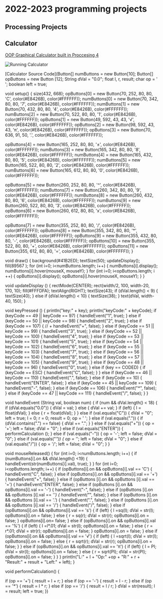 # 2022-2023 programming projects

## Processing Projects

## Calculator


[OOP Graphical Calculator built in Proccesing 4](<img width="419" alt="calc" src="https://user-images.githubusercontent.com/111658930/221924176-3c6242e3-7917-4ac9-8437-1b6f5b010db8.png">)

![Running Calculator]()

[Calculator Source Code](Button[] numButtons = new Button[10];
Button[] opButtons = new Button [12];
String dVal = "0.0";
float l, r, result;
char op = ' ';
boolean left = true;

void setup() {
  size(432, 668);
  opButtons[0] = new Button(70, 252, 80, 80, 'C', color(#E8426B), color(#FFFFFF));
  numButtons[0] = new Button(70, 342, 80, 80, '7', color(#E8426B), color(#FFFFFF));
  numButtons[1] = new Button(70, 432, 80, 80, '4', color(#E8426B), color(#FFFFFF));
  numButtons[2] = new Button(70, 522, 80, 80, '1', color(#E8426B), color(#FFFFFF));
  opButtons[1] = new Button(49, 592, 43, 43, '√', color(#E8426B), color(#FFFFFF));
  opButtons[2] = new Button(98, 592, 43, 43, 'π', color(#E8426B), color(#FFFFFF));
  opButtons[3] = new Button(70, 636, 91, 50, '.', color(#E8426B), color(#FFFFFF));

  opButtons[4] = new Button(165, 252, 80, 80, '±', color(#E8426B), color(#FFFFFF));
  numButtons[3] = new Button(165, 342, 80, 80, '8', color(#E8426B), color(#FFFFFF));
  numButtons[4] = new Button(165, 432, 80, 80, '5', color(#E8426B), color(#FFFFFF));
  numButtons[5] = new Button(165, 522, 80, 80, '2', color(#E8426B), color(#FFFFFF));
  numButtons[6] = new Button(165, 612, 80, 80, '0', color(#E8426B), color(#FFFFFF));

  opButtons[5] = new Button(260, 252, 80, 80, '^', color(#E8426B), color(#FFFFFF));
  numButtons[7] = new Button(260, 342, 80, 80, '9', color(#E8426B), color(#FFFFFF));
  numButtons[8] = new Button(260, 432, 80, 80, '6', color(#E8426B), color(#FFFFFF));
  numButtons[9] = new Button(260, 522, 80, 80, '3', color(#E8426B), color(#FFFFFF));
  opButtons[6] = new Button(260, 612, 80, 80, 'x', color(#E8426B), color(#FFFFFF));

  opButtons[7] = new Button(355, 252, 80, 80, '/', color(#E8426B), color(#FFFFFF));
  opButtons[8] = new Button(355, 342, 80, 80, '*', color(#E8426B), color(#FFFFFF));
  opButtons[9] = new Button(355, 432, 80, 80, '-', color(#E8426B), color(#FFFFFF));
  opButtons[10] = new Button(355, 522, 80, 80, '+', color(#E8426B), color(#FFFFFF));
  opButtons[11] = new Button(355, 612, 80, 80, '=', color(#E8426B), color(#FFFFFF));
}


void draw() {
  background(#41B2ED);
  textSize(50);
  updateDisplay();
  fill(89567  );
  for (int i=0; i<numButtons.length; i++) {
    numButtons[i].display();
    numButtons[i].hover(mouseX, mouseY);
  }
  for (int i=0; i<opButtons.length; i ++) {
    opButtons[i].display();
    opButtons[i].hover(mouseX, mouseY);
  }
}

void updateDisplay () {
  rectMode(CENTER);
  rect(width/2, 100, width-20, 170, 10);
  fill(#FFFDFA);
  textAlign(RIGHT);
  textSize(43);
  if (dVal.length() < 9) {
    textSize(40);
  } else if (dVal.length() < 10) {
    textSize(38);
  }
  text(dVal, width-40, 150);
}

void keyPressed () {
  println("key:" + key);
  println("keyCode:" + keyCode);
  if (keyCode == 49 || keyCode == 97) {
    handleEvent("1", true);
  } else if (keyCode == 50 || keyCode == 98) {
    handleEvent("2", true);
  } else if (keyCode == 107) { // +
    handleEvent("+", false);
  } else if (keyCode == 51 || keyCode == 99) {
    handleEvent("3", true);
  } else if (keyCode == 52 || keyCode == 100) {
    handleEvent("4", true);
  } else if (keyCode == 53 || keyCode == 101) {
    handleEvent("5", true);
  } else if (keyCode == 54 || keyCode == 102) {
    handleEvent("6", true);
  } else if (keyCode == 55 || keyCode == 103) {
    handleEvent("7", true);
  } else if (keyCode == 56 || keyCode == 104) {
    handleEvent("8", true);
  } else if (keyCode == 57 || keyCode == 105) {
    handleEvent("9", true);
  } else if (keyCode == 48 || keyCode == 96) {
    handleEvent("0", true);
  } else if (key == CODED) {
    if (keyCode == ESC) {
      handleEvent("C", false);
    }
  } else if (keyCode == 46 || keyCode == 110) {
    handleEvent(".", false);
  } else if (keyCode == 10) {
    handleEvent("ENTER", false);
  } else if (keyCode == 45 || keyCode == 109) {
    handleEvent("-", false);
  } else if (keyCode == 106) {
    handleEvent("*", false);
  } else if (keyCode == 47 || keyCode == 111) {
    handleEvent("/", false);
  }
}


void handleEvent (String val, boolean num) {
  if (num && dVal.length() < 18) {
    if (dVal.equals("0.0")) {
      dVal = val;
    } else {
      dVal += val;
    }
    if (left) {
      l = float(dVal);
    } else {
      r = float(dVal);
    }
  } else if (val.equals("C")) {
    dVal = "0";
    left = true;
    l = 0;
    r = 0;
    result = 0;
    op = ' ';
  } else if (val.equals(".")) {
    if (dVal.contains(".") == false) {
      dVal += ".";
    }
  } else if (val.equals("+")) {
    op = '+';
    left = false;
    dVal = "0";
  } else if (val.equals("ENTER")) {
    performCalculation ();
  } else if (val.equals("-")) {
    op = '-';
    left = false;
    dVal = "0";
  } else if (val.equals("*")) {
    op = '*';
    left = false;
    dVal = "0";
  } else if (val.equals("/")) {
    op = '/';
    left = false;
    dVal = "0";
  }
}


void mouseReleased() {
  for (int i=0; i<numButtons.length; i++) {
    if (numButtons[i].on && dVal.length() <19) {
      handleEvent(str(numButtons[i].val), true);
    }
  }
  for (int i=0; i<opButtons.length; i++) {
    if (opButtons[i].on && opButtons[i].val == 'C') {
      handleEvent("C", false);
    } else if (opButtons[i].on && opButtons[i].val == '+') {
      handleEvent("+", false);
    } else if (opButtons [i].on && opButtons [i].val == '=') {
      handleEvent("ENTER", false);
    } else if (opButtons [i].on && opButtons[i].val == '-') {
      handleEvent("-", false);
    } else if (opButtons [i].on && opButtons [i].val == '*') {
      handleEvent("*", false);
    } else if (opButtons [i].on && opButtons [i].val == '.') {
      handleEvent(".", false);
    } else if (opButtons [i].on && opButtons [i].val == '/') {
      handleEvent("/", false);
    } else if (opButtons[i].on && opButtons[i].val == 's') {
      if (left) {
        l  =sq(l);
        dVal = str(l);
        opButtons[i].on = false;
      } else {
        r = sq(r);
        dVal = str(r);
        opButtons[i].on = false;
      }
      opButtons[i].on= false;
    } else if (opButtons[i].on && opButtons[i].val == '%') {
      if (left) {
        l  =l*.01;
        dVal = str(l);
        opButtons[i].on = false;
      } else {
        r = r*.01;
        dVal = str(r);
        opButtons[i].on = false;
      }
      opButtons[i].on = false;
    } else if (opButtons[i].on && opButtons[i].val == '√') {
      if (left) {
        l  =sqrt(l);
        dVal = str(l);
        opButtons[i].on = false;
      } else {
        r = sqrt(r);
        dVal = str(r);
        opButtons[i].on = false;
      }
    } else if (opButtons[i].on && opButtons[i].val == 'π') {
      if (left) {
        l  = PI;
        dVal = str(l);
        opButtons[i].on = false;
      } else {
        r = sqrt(PI);
        dVal = str(PI);
        opButtons[i].on = false;
      }
    }
  }
  println("L:" + l + "Op:" +op + "R:" + r + "Result:" + result + "Left:" + left);
}


void performCalculation() {

  if (op == '+') {
    result = l + r;
  } else if (op == '-') {
    result = l - r;
  } else if (op == '*') {
    result = l * r;
  } else if (op == '/') {
    result = l / r;
  }
  dVal = str(result);
  l = result;
  left = true;
})
